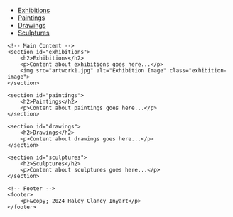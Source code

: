 <!DOCTYPE html>
<html lang="en">
<head>
    <meta charset="UTF-8">
    <meta name="viewport" content="width=device-width, initial-scale=1.0">
    <title>Haley Clancy Inyart</title>
    <link rel="stylesheet" href="styles.css">
</head>
<body>
    <!-- Navigation Section -->
    <nav>
        <ul>
            <li><a href="exhibitions.html">Exhibitions</a></li>
            <li><a href="paintings.html">Paintings</a></li>
            <li><a href="drawings.html">Drawings</a></li>
            <li><a href="sculptures.html">Sculptures</a></li>
        </ul>
    </nav>

    <!-- Main Content -->
    <section id="exhibitions">
        <h2>Exhibitions</h2>
        <p>Content about exhibitions goes here...</p>
        <img src="artwork1.jpg" alt="Exhibition Image" class="exhibition-image">
    </section>

    <section id="paintings">
        <h2>Paintings</h2>
        <p>Content about paintings goes here...</p>
    </section>

    <section id="drawings">
        <h2>Drawings</h2>
        <p>Content about drawings goes here...</p>
    </section>

    <section id="sculptures">
        <h2>Sculptures</h2>
        <p>Content about sculptures goes here...</p>
    </section>

    <!-- Footer -->
    <footer>
        <p>&copy; 2024 Haley Clancy Inyart</p>
    </footer>
</body>
</html>




 
